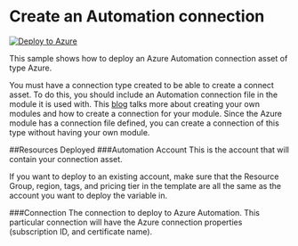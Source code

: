 # Create an Automation connection

[![Deploy to Azure](http://azuredeploy.net/deploybutton.png)](https://portal.azure.com/#create/Microsoft.Template/uri/https%3A%2F%2Fraw.githubusercontent.com%2Fazureautomation%2Fautomation-packs%2Fmaster%2F101-sample-deploy-automation-resources%2Fsample-deploy-connection%2FdeployConnection.json)

This sample shows how to deploy an Azure Automation connection asset of type Azure.

You must have a connection type created to be able to create a connect asset. To do this, you should include an Automation connection file in the module it is used with. This [blog](http://azure.microsoft.com/blog/2014/12/15/authoring-integration-modules-for-azure-automation/) talks more about creating your own modules and how to create a connection for your module. Since the Azure module has a connection file defined, you can create a connection of this type without having your own module.

##Resources Deployed
###Automation Account
This is the account that will contain your connection asset.

If you want to deploy to an existing account, make sure that the Resource Group, region, tags, and pricing tier in the template are all the same as the account you want to deploy the variable in.

###Connection
The connection to deploy to Azure Automation. This particular connection will have the Azure connection properties (subscription ID, and certificate name).
